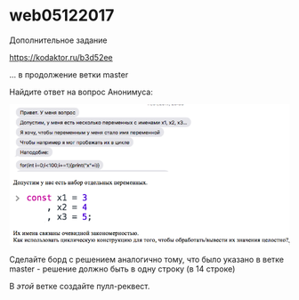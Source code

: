 # web05122017
Дополнительное задание

https://kodaktor.ru/b3d52ee

... в продолжение ветки master

Найдите ответ на вопрос Анонимуса:

![alt scheme](ales-challenge.png "Ошибка")

Сделайте борд с решением аналогично тому, что было указано в ветке master - решение должно быть в одну строку (в 14 строке)

В *этой* ветке создайте пулл-реквест.
